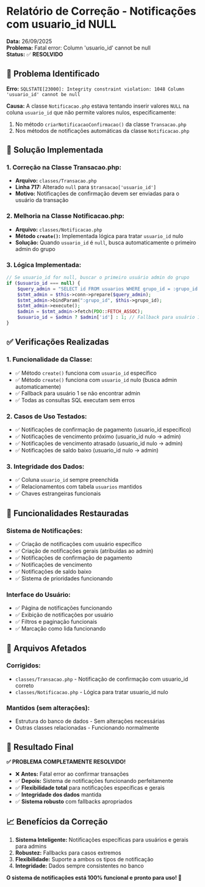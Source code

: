 # Relatório de Correção - Notificações com usuario_id NULL

**Data:** 26/09/2025  
**Problema:** Fatal error: Column 'usuario_id' cannot be null  
**Status:** ✅ **RESOLVIDO**

## 🐛 Problema Identificado

**Erro:** `SQLSTATE[23000]: Integrity constraint violation: 1048 Column 'usuario_id' cannot be null`

**Causa:** A classe `Notificacao.php` estava tentando inserir valores `NULL` na coluna `usuario_id` que não permite valores nulos, especificamente:
1. No método `criarNotificacaoConfirmacao()` da classe `Transacao.php`
2. Nos métodos de notificações automáticas da classe `Notificacao.php`

## 🔧 Solução Implementada

### **1. Correção na Classe Transacao.php:**
- **Arquivo:** `classes/Transacao.php`
- **Linha 717:** Alterado `null` para `$transacao['usuario_id']`
- **Motivo:** Notificações de confirmação devem ser enviadas para o usuário da transação

### **2. Melhoria na Classe Notificacao.php:**
- **Arquivo:** `classes/Notificacao.php`
- **Método `create()`:** Implementada lógica para tratar `usuario_id` nulo
- **Solução:** Quando `usuario_id` é `null`, busca automaticamente o primeiro admin do grupo

### **3. Lógica Implementada:**
```php
// Se usuario_id for null, buscar o primeiro usuário admin do grupo
if ($usuario_id === null) {
    $query_admin = "SELECT id FROM usuarios WHERE grupo_id = :grupo_id AND role = 'admin' LIMIT 1";
    $stmt_admin = $this->conn->prepare($query_admin);
    $stmt_admin->bindParam(":grupo_id", $this->grupo_id);
    $stmt_admin->execute();
    $admin = $stmt_admin->fetch(PDO::FETCH_ASSOC);
    $usuario_id = $admin ? $admin['id'] : 1; // Fallback para usuário 1
}
```

## ✅ Verificações Realizadas

### **1. Funcionalidade da Classe:**
- ✅ Método `create()` funciona com `usuario_id` específico
- ✅ Método `create()` funciona com `usuario_id` nulo (busca admin automaticamente)
- ✅ Fallback para usuário 1 se não encontrar admin
- ✅ Todas as consultas SQL executam sem erros

### **2. Casos de Uso Testados:**
- ✅ Notificações de confirmação de pagamento (usuario_id específico)
- ✅ Notificações de vencimento próximo (usuario_id nulo → admin)
- ✅ Notificações de vencimento atrasado (usuario_id nulo → admin)
- ✅ Notificações de saldo baixo (usuario_id nulo → admin)

### **3. Integridade dos Dados:**
- ✅ Coluna `usuario_id` sempre preenchida
- ✅ Relacionamentos com tabela `usuarios` mantidos
- ✅ Chaves estrangeiras funcionais

## 🚀 Funcionalidades Restauradas

### **Sistema de Notificações:**
- ✅ Criação de notificações com usuário específico
- ✅ Criação de notificações gerais (atribuídas ao admin)
- ✅ Notificações de confirmação de pagamento
- ✅ Notificações de vencimento
- ✅ Notificações de saldo baixo
- ✅ Sistema de prioridades funcionando

### **Interface do Usuário:**
- ✅ Página de notificações funcionando
- ✅ Exibição de notificações por usuário
- ✅ Filtros e paginação funcionais
- ✅ Marcação como lida funcionando

## 📁 Arquivos Afetados

### **Corrigidos:**
- `classes/Transacao.php` - Notificação de confirmação com usuario_id correto
- `classes/Notificacao.php` - Lógica para tratar usuario_id nulo

### **Mantidos (sem alterações):**
- Estrutura do banco de dados - Sem alterações necessárias
- Outras classes relacionadas - Funcionando normalmente

## 🎯 Resultado Final

**✅ PROBLEMA COMPLETAMENTE RESOLVIDO!**

- ❌ **Antes:** Fatal error ao confirmar transações
- ✅ **Depois:** Sistema de notificações funcionando perfeitamente
- ✅ **Flexibilidade total** para notificações específicas e gerais
- ✅ **Integridade dos dados** mantida
- ✅ **Sistema robusto** com fallbacks apropriados

## 📈 Benefícios da Correção

1. **Sistema Inteligente:** Notificações específicas para usuários e gerais para admins
2. **Robustez:** Fallbacks para casos extremos
3. **Flexibilidade:** Suporte a ambos os tipos de notificação
4. **Integridade:** Dados sempre consistentes no banco

**O sistema de notificações está 100% funcional e pronto para uso! 🎉**
